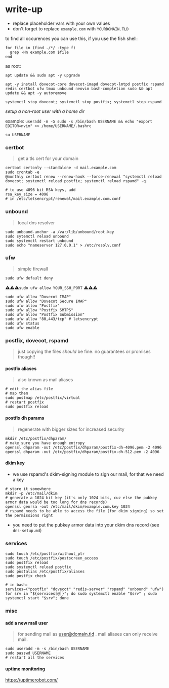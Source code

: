 # write-up

* replace placeholder vars with your own values
* don't forget to replace `example.com` with `YOURDOMAIN.TLD`

to find all occurences you can use this, if you use the fish shell:
```
for file in (find ./*/ -type f)
  grep -Hn example.com $file
end
```

as root:
```
apt update && sudo apt -y upgrade

apt -y install dovecot-core dovecot-imapd dovecot-lmtpd postfix rspamd redis certbot ufw tmux unbound neovim bash-completion sudo && apt update && apt -y autoremove

systemctl stop dovecot; systemctl stop postfix; systemctl stop rspamd
```

*setup a non-root user with a home dir*

example:
`useradd -m -G sudo -s /bin/bash USERNAME && echo "export EDITOR=nvim" >> /home/USERNAME/.bashrc`

`su USERNAME`

### certbot
> get a tls cert for your domain

```
certbot certonly --standalone -d mail.example.com
sudo crontab -e
@monthly certbot renew --renew-hook --force-renewal "systemctl reload dovecot; systemctl reload postfix; systemctl reload rspamd" -q

# to use 4096 bit RSA keys, add
rsa_key_size = 4096
# in /etc/letsencrypt/renewal/mail.example.com.conf
```

### unbound
> local dns resolver

```
sudo unbound-anchor -a /var/lib/unbound/root.key
sudo sytemctl reload unbound
sudo systemctl restart unbound
sudo echo "nameserver 127.0.0.1" > /etc/resolv.conf
```

### ufw
> simple firewall

`sudo ufw default deny`

⚠️⚠️⚠️`sudo ufw allow YOUR_SSH_PORT` ⚠️⚠️⚠️

```
sudo ufw allow "Dovecot IMAP"
sudo ufw allow "Dovecot Secure IMAP"
sudo ufw allow "Postfix"
sudo ufw allow "Postfix SMTPS"
sudo ufw allow "Postfix Submission"
sudo ufw allow "80,443/tcp" # letsencrypt
sudo ufw status
sudo ufw enable
```

### postfix, dovecot, rspamd
> just copying the files _should_ be fine. no guarantees or promises though!!

#### postfix aliases
> also known as mail aliases

```
# edit the alias file
# map them
sudo postmap /etc/postfix/virtual
# restart postfix
sudo postfix reload
```

#### postfix dh params
> regenerate with bigger sizes for increased security

```
mkdir /etc/postfix/dhparam/
# make sure you have enough entropy
openssl dhparam -out /etc/postfix/dhparam/postfix-dh-4096.pem -2 4096
openssl dhparam -out /etc/postfix/dhparam/postfix-dh-512.pem -2 4096
```

#### dkim key
* we use rspamd's dkim-signing module to sign our mail, for that we need a key

```
# store it somewhere
mkdir -p /etc/mail/dkim
# generate a 1024 bit key (it's only 1024 bits, cuz else the pubkey armor data would be too long for dns records)
openssl genrsa -out /etc/mail/dkim/example.com.key 1024
# rspamd needs to be able to access the file (for dkim signing) so set the permissions right
```

* you need to put the pubkey armor data into your dkim dns record (see `dns-setup.md`)

### services
```
sudo touch /etc/postfix/without_ptr
sudo touch /etc/postfix/postscreen_access
sudo postfix reload
sudo systemctl reload postfix
sudo postalias /etc/postfix/aliases
sudo postfix check

# in bash:
services=("postfix" "dovecot" "redis-server" "rspamd" "unbound" "ufw")
for srv in "${services[@]}"; do sudo systemctl enable "$srv" ; sudo systemctl start "$srv"; done
```

### misc

#### add a new mail user
> for sending mail as user@domain.tld . mail aliases can only receive mail.

```
sudo useradd -m -s /bin/bash USERNAME
sudo passwd USERNAME
# restart all the services
```

#### uptime monitoring

https://uptimerobot.com/
